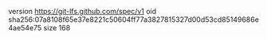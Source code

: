 version https://git-lfs.github.com/spec/v1
oid sha256:07a8108f65e37e8221c50604ff77a3827815327d00d53cd85149686e4ae54e75
size 168
